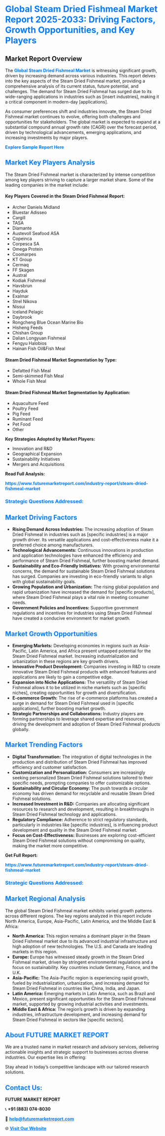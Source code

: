 <h1 style="color: #007BFF;">Global Steam Dried Fishmeal Market Report 2025-2033: Driving Factors, Growth Opportunities, and Key Players</h1>

<section id="overview">
<h2>Market Report Overview</h2>
<p>The <a href="https://www.futuremarketreport.com/industry-report/steam-dried-fishmeal-market" style="color: #007BFF; text-decoration: none;"><strong>Global Steam Dried Fishmeal Market</strong></a> is witnessing significant growth, driven by increasing demand across various industries. This report delves into the key aspects of the Steam Dried Fishmeal market, providing a comprehensive analysis of its current status, future potential, and challenges. The demand for Steam Dried Fishmeal has surged due to its wide-ranging applications in industries such as [insert industries], making it a critical component in modern-day [applications].</p>
<p>As consumer preferences shift and industries innovate, the Steam Dried Fishmeal market continues to evolve, offering both challenges and opportunities for stakeholders. The global market is expected to expand at a substantial compound annual growth rate (CAGR) over the forecast period, driven by technological advancements, emerging applications, and increasing investments by major players.</p>
</section>

<section id="overview">
<p><a href="https://www.futuremarketreport.com/request-sample/reportId=103181" style="color: #007BFF; text-decoration: none;"><strong>Explore Sample Report Here</strong></a></p>
</section>

<section id="key-players">
<h2 style="color: #007BFF;">Market Key Players Analysis</h2>
<p>The Steam Dried Fishmeal market is characterized by intense competition among key players striving to capture a larger market share. Some of the leading companies in the market include:</p>
<h4>Key Players Covered in the Steam Dried Fishmeal Report:</h4>
<ul><li>Archer Daniels Midland</li><li>Bluestar Adisseo</li><li>Cargill</li><li>TASA</li><li>Diamante</li><li>Austevoll Seafood ASA</li><li>Copeinca</li><li>Corpesca SA</li><li>Omega Protein</li><li>Coomarpes</li><li>KT Group</li><li>Cermaq</li><li>FF Skagen</li><li>Austral</li><li>Kodiak Fishmeal</li><li>Havsbrun</li><li>Hayduk</li><li>Exalmar</li><li>Strel Nikova</li><li>Nissui</li><li>Iceland Pelagic</li><li>Daybrook</li><li>Rongcheng Blue Ocean Marine Bio</li><li>Hisheng Feeds</li><li>Chishan Group</li><li>Dalian Longyuan Fishmeal</li><li>Fengyu Halobios</li><li>Hainan Fish Oil&amp;Fish Meal</li></ul>
<h4>Steam Dried Fishmeal Market Segmentation by Type:</h4>
<ul><li>Defatted Fish Meal</li><li>Semi-skimmed Fish Meal</li><li>Whole Fish Meal</li></ul>

<h4>Steam Dried Fishmeal Market Segmentation by Application:</h4>
<ul><li>Aquaculture Feed</li><li>Poultry Feed</li><li>Pig Feed</li><li>Ruminant Feed</li><li>Pet Food</li><li>Other</li></ul>
<p><strong>Key Strategies Adopted by Market Players:</strong></p>
<ul>
<li>Innovation and R&D</li>
<li>Geographical Expansion</li>
<li>Sustainability Initiatives</li>
<li>Mergers and Acquisitions</li>
</ul>
</section>

<section>
<p><strong>Read Full Analysis: </strong></p><a href="https://www.futuremarketreport.com/industry-report/steam-dried-fishmeal-market" style="color: #007BFF; text-decoration: none;"><strong>https://www.futuremarketreport.com/industry-report/steam-dried-fishmeal-market</strong></a>
<h3 style="color: #007BFF;">Strategic Questions Addressed:</h3>
</section>

<section id="driving-factors">
<h2 style="color: #007BFF;">Market Driving Factors</h2>
<ul>
<li><strong>Rising Demand Across Industries:</strong> The increasing adoption of Steam Dried Fishmeal in industries such as [specific industries] is a major growth driver. Its versatile applications and cost-effectiveness make it a preferred choice among manufacturers.</li>
<li><strong>Technological Advancements:</strong> Continuous innovations in production and application technologies have enhanced the efficiency and performance of Steam Dried Fishmeal, further boosting market demand.</li>
<li><strong>Sustainability and Eco-Friendly Initiatives:</strong> With growing environmental concerns, the demand for sustainable Steam Dried Fishmeal solutions has surged. Companies are investing in eco-friendly variants to align with global sustainability goals.</li>
<li><strong>Growing Population and Urbanization:</strong> The rising global population and rapid urbanization have increased the demand for [specific products], where Steam Dried Fishmeal plays a vital role in meeting consumer needs.</li>
<li><strong>Government Policies and Incentives:</strong> Supportive government regulations and incentives for industries using Steam Dried Fishmeal have created a conducive environment for market growth.</li>
</ul>
</section>

<section id="growth-opportunities">
<h2 style="color: #007BFF;">Market Growth Opportunities</h2>
<ul>
<li><strong>Emerging Markets:</strong> Developing economies in regions such as Asia-Pacific, Latin America, and Africa present untapped potential for the Steam Dried Fishmeal market. Increasing industrialization and urbanization in these regions are key growth drivers.</li>
<li><strong>Innovative Product Development:</strong> Companies investing in R&D to create innovative Steam Dried Fishmeal products with enhanced features and applications are likely to gain a competitive edge.</li>
<li><strong>Expansion into Niche Applications:</strong> The versatility of Steam Dried Fishmeal allows it to be utilized in niche markets such as [specific niches], creating opportunities for growth and diversification.</li>
<li><strong>E-commerce Growth:</strong> The rise of e-commerce platforms has created a surge in demand for Steam Dried Fishmeal used in [specific applications], further boosting market growth.</li>
<li><strong>Strategic Partnerships and Collaborations:</strong> Industry players are forming partnerships to leverage shared expertise and resources, driving the development and adoption of Steam Dried Fishmeal products globally.</li>
</ul>
</section>

<section id="trending-factors">
<h2 style="color: #007BFF;">Market Trending Factors</h2>
<ul>
<li><strong>Digital Transformation:</strong> The integration of digital technologies in the production and distribution of Steam Dried Fishmeal has improved efficiency and customer satisfaction.</li>
<li><strong>Customization and Personalization:</strong> Consumers are increasingly seeking personalized Steam Dried Fishmeal solutions tailored to their specific needs, prompting companies to offer customizable options.</li>
<li><strong>Sustainability and Circular Economy:</strong> The push towards a circular economy has driven demand for recyclable and reusable Steam Dried Fishmeal solutions.</li>
<li><strong>Increased Investment in R&D:</strong> Companies are allocating significant resources to research and development, resulting in breakthroughs in Steam Dried Fishmeal technology and applications.</li>
<li><strong>Regulatory Compliance:</strong> Adherence to strict regulatory standards, particularly in industries like [specific industries], is influencing product development and quality in the Steam Dried Fishmeal market.</li>
<li><strong>Focus on Cost-Effectiveness:</strong> Businesses are exploring cost-efficient Steam Dried Fishmeal solutions without compromising on quality, making the market more competitive.</li>
</ul>
</section>

<section>
<p><strong>Get Full Report: </strong></p><a href="https://www.futuremarketreport.com/industry-report/steam-dried-fishmeal-market" style="color: #007BFF; text-decoration: none;"><strong>https://www.futuremarketreport.com/industry-report/steam-dried-fishmeal-market</strong></a>
<h3 style="color: #007BFF;">Strategic Questions Addressed:</h3>
</section>


<section id="regional-analysis">
<h2 style="color: #007BFF;">Market Regional Analysis</h2>
<p>The global Steam Dried Fishmeal market exhibits varied growth patterns across different regions. The key regions analyzed in this report include North America, Europe, Asia-Pacific, Latin America, and the Middle East & Africa:</p>
<ul>
<li><strong>North America:</strong> This region remains a dominant player in the Steam Dried Fishmeal market due to its advanced industrial infrastructure and high adoption of new technologies. The U.S. and Canada are leading markets in this region.</li>
<li><strong>Europe:</strong> Europe has witnessed steady growth in the Steam Dried Fishmeal market, driven by stringent environmental regulations and a focus on sustainability. Key countries include Germany, France, and the U.K.</li>
<li><strong>Asia-Pacific:</strong> The Asia-Pacific region is experiencing rapid growth, fueled by industrialization, urbanization, and increasing demand for Steam Dried Fishmeal in countries like China, India, and Japan.</li>
<li><strong>Latin America:</strong> Emerging markets in Latin America, such as Brazil and Mexico, present significant opportunities for the Steam Dried Fishmeal market, supported by growing industrial activities and investments.</li>
<li><strong>Middle East & Africa:</strong> The region’s growth is driven by expanding industries, infrastructure development, and increasing demand for Steam Dried Fishmeal in sectors like [specific sectors].</li>
</ul>
</section>

<footer>
<h2 style="color: #007BFF;">About FUTURE MARKET REPORT</h2>
<p>We are a trusted name in market research and advisory services, delivering actionable insights and strategic support to businesses across diverse industries. Our expertise lies in offering:</p>

<p>Stay ahead in today’s competitive landscape with our tailored research solutions.</p>

<h2 style="color: #007BFF;">Contact Us:</h2>
<p><strong>FUTURE MARKET REPORT</strong></p>
<p>📞 <strong>+91 (883) 074-8030</strong></p>
<p>📧 <strong><a href="mailto:help@futuremarketreport.com" style="color: #007BFF;">help@futuremarketreport.com</a></strong></p>
<p>🌐 <strong><a href="https://www.futuremarketreport.com/" style="color: #007BFF;">Visit Our Website</a></strong></p>
</footer>